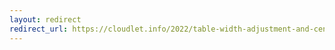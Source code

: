 ```yaml
---
layout: redirect
redirect_url: https://cloudlet.info/2022/table-width-adjustment-and-center-setting-in-markdown
---
```

